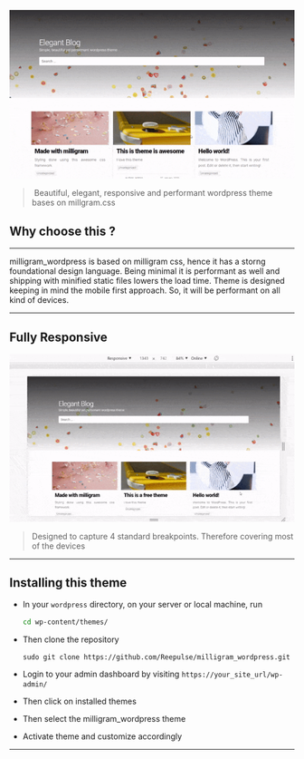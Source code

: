 ![introduction](./assets/gifs/introduction.gif)

> ​	Beautiful, elegant, responsive and performant wordpress theme bases on millgram.css

## Why choose this ?
---

milligram_wordpress is based on milligram css, hence it has a storng foundational design language. Being minimal it is performant as well and shipping with minified static files lowers the load time. Theme is designed keeping in mind the mobile first approach. So, it will be performant on all kind of devices. 

---

## Fully Responsive

![responsive](./assets/gifs/responsive.gif)

> Designed to capture 4 standard breakpoints. Therefore covering most of the devices

---

## Installing this theme

- In your `wordpress` directory, on your server or local machine, run

  ```bash
  cd wp-content/themes/
  ```

- Then clone the repository

  ```
  sudo git clone https://github.com/Reepulse/milligram_wordpress.git
  ```

- Login to your admin dashboard by visiting `https://your_site_url/wp-admin/`

- Then click on installed themes

- Then select the milligram_wordpress theme

- Activate theme and customize accordingly

---










